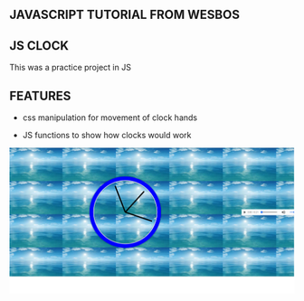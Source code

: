 ## JAVASCRIPT TUTORIAL FROM WESBOS

## JS CLOCK

This was a practice project in JS

## FEATURES

* css manipulation for movement of clock hands

* JS functions to show how clocks would work

![alt-text](clock.png)